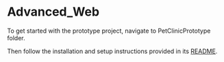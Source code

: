 # Advanced_Web

To get started with the prototype project, navigate to PetClinicPrototype folder.

Then follow the installation and setup instructions provided in its [README](./PetClinicPrototype/README.md).
